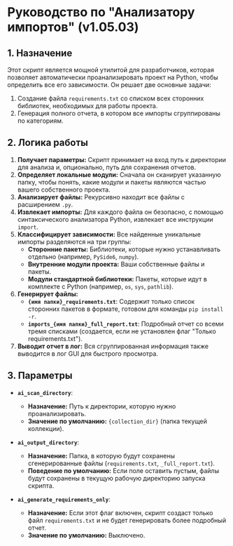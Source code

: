 # Руководство по "Анализатору импортов" (v1.05.03)

## 1. Назначение

Этот скрипт является мощной утилитой для разработчиков, которая позволяет автоматически проанализировать проект на Python, чтобы определить все его зависимости. Он решает две основные задачи:
1.  Создание файла `requirements.txt` со списком всех сторонних библиотек, необходимых для работы проекта.
2.  Генерация полного отчета, в котором все импорты сгруппированы по категориям.

## 2. Логика работы

1.  **Получает параметры:** Скрипт принимает на вход путь к директории для анализа и, опционально, путь для сохранения отчетов.
2.  **Определяет локальные модули:** Сначала он сканирует указанную папку, чтобы понять, какие модули и пакеты являются частью вашего собственного проекта.
3.  **Анализирует файлы:** Рекурсивно находит все файлы с расширением `.py`.
4.  **Извлекает импорты:** Для каждого файла он безопасно, с помощью синтаксического анализатора Python, извлекает все инструкции `import`.
5.  **Классифицирует зависимости:** Все найденные уникальные импорты разделяются на три группы:
    -   **Сторонние пакеты:** Библиотеки, которые нужно устанавливать отдельно (например, `PySide6`, `numpy`).
    -   **Внутренние модули проекта:** Ваши собственные файлы и пакеты.
    -   **Модули стандартной библиотеки:** Пакеты, которые идут в комплекте с Python (например, `os`, `sys`, `pathlib`).
6.  **Генерирует файлы:**
    -   **`{имя папки}_requirements.txt`**: Содержит только список сторонних пакетов в формате, готовом для команды `pip install -r`.
    -   **`imports_{имя папки}_full_report.txt`**: Подробный отчет со всеми тремя списками (создается, если не установлен флаг "Только requirements.txt").
7.  **Выводит отчет в лог:** Вся сгруппированная информация также выводится в лог GUI для быстрого просмотра.

## 3. Параметры

-   **`ai_scan_directory`**:
    -   **Назначение:** Путь к директории, которую нужно проанализировать.
    -   **Значение по умолчанию:** `{collection_dir}` (папка текущей коллекции).

-   **`ai_output_directory`**:
    -   **Назначение:** Папка, в которую будут сохранены сгенерированные файлы (`requirements.txt`, `_full_report.txt`).
    -   **Поведение по умолчанию:** Если поле оставить пустым, файлы будут сохранены в текущую рабочую директорию запуска скрипта.

-   **`ai_generate_requirements_only`**:
    -   **Назначение:** Если этот флаг включен, скрипт создаст только файл `requirements.txt` и не будет генерировать более подробный отчет.
    -   **Значение по умолчанию:** Выключено.